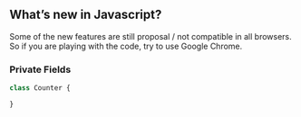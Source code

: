 ## What’s new in Javascript?

Some of the new features are still proposal / not compatible in all browsers.
So if you are playing with the code, try to use Google Chrome.

### Private Fields

```js
class Counter {

}
```
